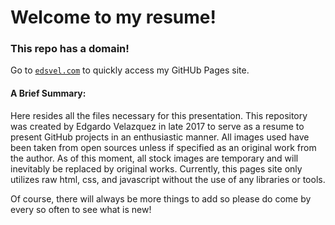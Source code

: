 # Welcome to my resume!
### This repo has a domain!
Go to [`edsvel.com`](https://batman808401.github.io/Resume/) to quickly access my GitHUb Pages site.
#### A Brief Summary:
Here resides all the files necessary for this presentation. This repository was created by Edgardo Velazquez in late 2017 to serve as a resume to present GitHub projects in an enthusiastic manner. All images used have been taken from open sources unless if specified as an original work from the author. As of this moment, all stock images are temporary and will inevitably be replaced by original works. Currently, this pages site only utilizes raw html, css, and javascript without the use of any libraries or tools.

Of course, there will always be more things to add so please do come by every so often to see what is new!